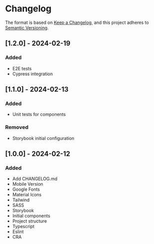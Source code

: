 # Changelog

The format is based on [Keep a Changelog](https://keepachangelog.com/en/1.1.0/),
and this project adheres to [Semantic Versioning](https://semver.org/spec/v2.0.0.html).

## [1.2.0] - 2024-02-19

### Added

- E2E tests
- Cypress integration

## [1.1.0] - 2024-02-13

### Added

- Unit tests for components

### Removed

- Storybook initial configuration

## [1.0.0] - 2024-02-12

### Added

- Add CHANGELOG.md
- Mobile Version
- Google Fonts
- Material Icons
- Tailwind
- SASS
- Storybook
- Initial components
- Project structure
- Typescript
- Eslint
- CRA
